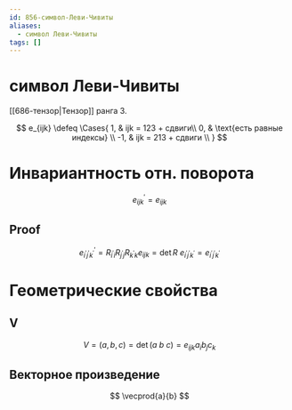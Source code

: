 ```yaml
---
id: 856-символ-Леви-Чивиты
aliases:
  - символ Леви-Чивиты
tags: []
---
```


# символ Леви-Чивиты
[[686-тензор|Тензор]] ранга 3.

$$
e_{ijk} \defeq \Cases{
1, & ijk = 123 + сдвиги\\
0, & \text{есть равные индексы} \\
-1, & ijk = 213 + сдвиги \\
}
$$

# Инвариантность отн. поворота
$$
{e}_{ijk}^{'} = {e}_{ijk}
$$
## Proof
$$
{e}_{{i}^{'}{j}^{'}{k}^{'}}^{'} = R_{{i}^{'}i} R_{{j}^{'}j} R_{{k}^{'}k} e_{ijk} = \det R\ e_{{i}^{'}{j}^{'}{k}^{'}} = e_{{i}^{'}{j}^{'}{k}^{'}}
$$

# Геометрические свойства
## V
$$
V = (a,b,c) = \det(a\ b\ c) = e_{ijk} a_i b_j c_k
$$
## Векторное произведение
$$
\vecprod{a}{b}
$$

